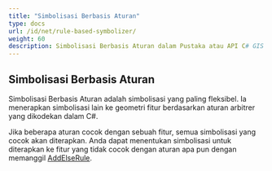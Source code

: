 ```yaml
---
title: "Simbolisasi Berbasis Aturan"
type: docs
url: /id/net/rule-based-symbolizer/
weight: 60
description: Simbolisasi Berbasis Aturan dalam Pustaka atau API C# GIS menerapkan simbolisasi lain ke geometri fitur berdasarkan aturan arbitrer yang dikodekan dalam C#.
---
```


## **Simbolisasi Berbasis Aturan**
Simbolisasi Berbasis Aturan adalah simbolisasi yang paling fleksibel. Ia menerapkan simbolisasi lain ke geometri fitur berdasarkan aturan arbitrer yang dikodekan dalam C#.

Jika beberapa aturan cocok dengan sebuah fitur, semua simbolisasi yang cocok akan diterapkan. Anda dapat menentukan simbolisasi untuk diterapkan ke fitur yang tidak cocok dengan aturan apa pun dengan memanggil [AddElseRule](https://reference.aspose.com/gis/net/aspose.gis.rendering.symbolizers/rulebasedsymbolizer/methods/addelserule).
